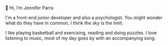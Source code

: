 👋 Hi, I’m Jennifer Parra

I'm a front-end junior developer and also a psychologist. You might wonder what do they have in common, I think the sky is the limit. 

I like playing basketball and exercising, reading and doing puzzles. I love listening to music, most of my day goes by with an accompanying song.

<!---
jenniferparra/jenniferparra is a ✨ special ✨ repository because its `README.md` (this file) appears on your GitHub profile.
You can click the Preview link to take a look at your changes.
--->
